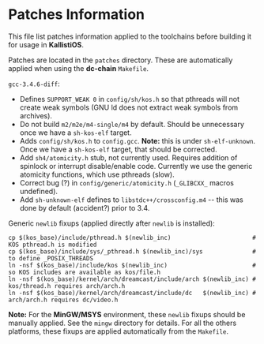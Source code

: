 # Patches Information #

This file list patches information applied to the toolchains before building it
for usage in **KallistiOS**.

Patches are located in the `patches` directory. These are automatically applied
when using the **dc-chain** `Makefile`.

`gcc-3.4.6-diff`:

- Defines `SUPPORT_WEAK 0` in `config/sh/kos.h` so that pthreads will not create
  weak symbols (GNU ld does not extract weak symbols from archives).
- Do not build `m2/m2e/m4-single/m4` by default.  Should be unnecessary once
  we have a `sh-kos-elf` target.
- Adds `config/sh/kos.h` to `config.gcc`.  **Note:** this is under `sh-elf-unknown`.
  Once we have a `sh-kos-elf` target, that should be corrected.
- Add `sh4/atomicity.h` stub, not currently used.  Requires addition of spinlock
  or interrupt disable/enable code.  Currently we use the generic atomicity
  functions, which use pthreads (slow).
- Correct bug (?) in `config/generic/atomicity.h` (`_GLIBCXX_` macros undefined).
- Add `sh-unknown-elf` defines to `libstdc++/crossconfig.m4` -- this was done by
  default (accident?) prior to 3.4.

Generic `newlib` fixups (applied directly after `newlib` is installed):
```
cp $(kos_base)/include/pthread.h $(newlib_inc)                       # KOS pthread.h is modified
cp $(kos_base)/include/sys/_pthread.h $(newlib_inc)/sys              # to define _POSIX_THREADS
ln -nsf $(kos_base)/include/kos $(newlib_inc)                        # so KOS includes are available as kos/file.h
ln -nsf $(kos_base)/kernel/arch/dreamcast/include/arch $(newlib_inc) # kos/thread.h requires arch/arch.h
ln -nsf $(kos_base)/kernel/arch/dreamcast/include/dc   $(newlib_inc) # arch/arch.h requires dc/video.h
```
**Note:** For the **MinGW/MSYS** environment, these `newlib` fixups should be
manually applied. See the `mingw` directory for details. For all the others
platforms, these fixups are applied automatically from the `Makefile`.
 
